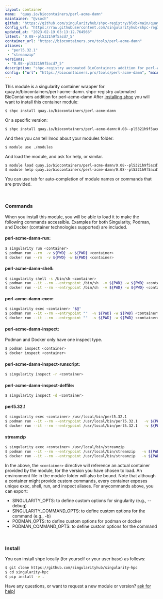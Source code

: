 ```yaml
---
layout: container
name:  "quay.io/biocontainers/perl-acme-damn"
maintainer: "@vsoch"
github: "https://github.com/singularityhub/shpc-registry/blob/main/quay.io/biocontainers/perl-acme-damn/container.yaml"
config_url: "https://raw.githubusercontent.com/singularityhub/shpc-registry/main/quay.io/biocontainers/perl-acme-damn/container.yaml"
updated_at: "2023-02-19 03:13:12.764566"
latest: "0.08--pl5321h9f5acd7_5"
container_url: "https://biocontainers.pro/tools/perl-acme-damn"
aliases:
 - "perl5.32.1"
 - "streamzip"
versions:
 - "0.08--pl5321h9f5acd7_5"
description: "shpc-registry automated BioContainers addition for perl-acme-damn"
config: {"url": "https://biocontainers.pro/tools/perl-acme-damn", "maintainer": "@vsoch", "description": "shpc-registry automated BioContainers addition for perl-acme-damn", "latest": {"0.08--pl5321h9f5acd7_5": "sha256:47c914004c81de0dd568063ece1a0599a34ebdfbdfce546776c54e44506e15ba"}, "tags": {"0.08--pl5321h9f5acd7_5": "sha256:47c914004c81de0dd568063ece1a0599a34ebdfbdfce546776c54e44506e15ba"}, "docker": "quay.io/biocontainers/perl-acme-damn", "aliases": {"perl5.32.1": "/usr/local/bin/perl5.32.1", "streamzip": "/usr/local/bin/streamzip"}}
---
```


This module is a singularity container wrapper for quay.io/biocontainers/perl-acme-damn.
shpc-registry automated BioContainers addition for perl-acme-damn
After [installing shpc](#install) you will want to install this container module:


```bash
$ shpc install quay.io/biocontainers/perl-acme-damn
```

Or a specific version:

```bash
$ shpc install quay.io/biocontainers/perl-acme-damn:0.08--pl5321h9f5acd7_5
```

And then you can tell lmod about your modules folder:

```bash
$ module use ./modules
```

And load the module, and ask for help, or similar.

```bash
$ module load quay.io/biocontainers/perl-acme-damn/0.08--pl5321h9f5acd7_5
$ module help quay.io/biocontainers/perl-acme-damn/0.08--pl5321h9f5acd7_5
```

You can use tab for auto-completion of module names or commands that are provided.

<br>

### Commands

When you install this module, you will be able to load it to make the following commands accessible.
Examples for both Singularity, Podman, and Docker (container technologies supported) are included.

#### perl-acme-damn-run:

```bash
$ singularity run <container>
$ podman run --rm  -v ${PWD} -w ${PWD} <container>
$ docker run --rm  -v ${PWD} -w ${PWD} <container>
```

#### perl-acme-damn-shell:

```bash
$ singularity shell -s /bin/sh <container>
$ podman run --it --rm --entrypoint /bin/sh  -v ${PWD} -w ${PWD} <container>
$ docker run --it --rm --entrypoint /bin/sh  -v ${PWD} -w ${PWD} <container>
```

#### perl-acme-damn-exec:

```bash
$ singularity exec <container> "$@"
$ podman run --it --rm --entrypoint ""  -v ${PWD} -w ${PWD} <container> "$@"
$ docker run --it --rm --entrypoint ""  -v ${PWD} -w ${PWD} <container> "$@"
```

#### perl-acme-damn-inspect:

Podman and Docker only have one inspect type.

```bash
$ podman inspect <container>
$ docker inspect <container>
```

#### perl-acme-damn-inspect-runscript:

```bash
$ singularity inspect -r <container>
```

#### perl-acme-damn-inspect-deffile:

```bash
$ singularity inspect -d <container>
```


#### perl5.32.1

```bash
$ singularity exec <container> /usr/local/bin/perl5.32.1
$ podman run --it --rm --entrypoint /usr/local/bin/perl5.32.1   -v ${PWD} -w ${PWD} <container> -c " $@"
$ docker run --it --rm --entrypoint /usr/local/bin/perl5.32.1   -v ${PWD} -w ${PWD} <container> -c " $@"
```


#### streamzip

```bash
$ singularity exec <container> /usr/local/bin/streamzip
$ podman run --it --rm --entrypoint /usr/local/bin/streamzip   -v ${PWD} -w ${PWD} <container> -c " $@"
$ docker run --it --rm --entrypoint /usr/local/bin/streamzip   -v ${PWD} -w ${PWD} <container> -c " $@"
```



In the above, the `<container>` directive will reference an actual container provided
by the module, for the version you have chosen to load. An environment file in the
module folder will also be bound. Note that although a container
might provide custom commands, every container exposes unique exec, shell, run, and
inspect aliases. For anycommands above, you can export:

 - SINGULARITY_OPTS: to define custom options for singularity (e.g., --debug)
 - SINGULARITY_COMMAND_OPTS: to define custom options for the command (e.g., -b)
 - PODMAN_OPTS: to define custom options for podman or docker
 - PODMAN_COMMAND_OPTS: to define custom options for the command

<br>

### Install

You can install shpc locally (for yourself or your user base) as follows:

```bash
$ git clone https://github.com/singularityhub/singularity-hpc
$ cd singularity-hpc
$ pip install -e .
```

Have any questions, or want to request a new module or version? [ask for help!](https://github.com/singularityhub/singularity-hpc/issues)